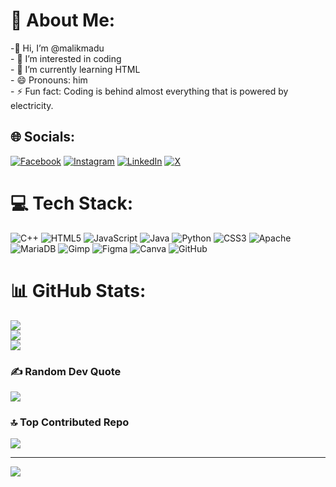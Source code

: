 # 💫 About Me:
-👋 Hi, I’m @malikmadu<br>- 👀 I’m interested in coding<br>- 🌱 I’m currently learning HTML<br>- 😄 Pronouns: him<br>- ⚡ Fun fact: Coding is behind almost everything that is powered by electricity.


## 🌐 Socials:
[![Facebook](https://img.shields.io/badge/Facebook-%231877F2.svg?logo=Facebook&logoColor=white)](https://facebook.com/malikmaduwantharathnayaka) [![Instagram](https://img.shields.io/badge/Instagram-%23E4405F.svg?logo=Instagram&logoColor=white)](https://instagram.com/malikmaduwantha) [![LinkedIn](https://img.shields.io/badge/LinkedIn-%230077B5.svg?logo=linkedin&logoColor=white)](https://linkedin.com/in/malikmadhuwantharathnayaka) [![X](https://img.shields.io/badge/X-black.svg?logo=X&logoColor=white)](https://x.com/malikmaduwantha) 

# 💻 Tech Stack:
![C++](https://img.shields.io/badge/c++-%2300599C.svg?style=flat&logo=c%2B%2B&logoColor=white) ![HTML5](https://img.shields.io/badge/html5-%23E34F26.svg?style=flat&logo=html5&logoColor=white) ![JavaScript](https://img.shields.io/badge/javascript-%23323330.svg?style=flat&logo=javascript&logoColor=%23F7DF1E) ![Java](https://img.shields.io/badge/java-%23ED8B00.svg?style=flat&logo=openjdk&logoColor=white) ![Python](https://img.shields.io/badge/python-3670A0?style=flat&logo=python&logoColor=ffdd54) ![CSS3](https://img.shields.io/badge/css3-%231572B6.svg?style=flat&logo=css3&logoColor=white) ![Apache](https://img.shields.io/badge/apache-%23D42029.svg?style=flat&logo=apache&logoColor=white) ![MariaDB](https://img.shields.io/badge/MariaDB-003545?style=flat&logo=mariadb&logoColor=white) ![Gimp](https://img.shields.io/badge/Gimp-657D8B?style=flat&logo=gimp&logoColor=FFFFFF) ![Figma](https://img.shields.io/badge/figma-%23F24E1E.svg?style=flat&logo=figma&logoColor=white) ![Canva](https://img.shields.io/badge/Canva-%2300C4CC.svg?style=flat&logo=Canva&logoColor=white) ![GitHub](https://img.shields.io/badge/github-%23121011.svg?style=flat&logo=github&logoColor=white)
# 📊 GitHub Stats:
![](https://github-readme-stats.vercel.app/api?username=malikmadu&theme=tokyonight&hide_border=true&include_all_commits=false&count_private=false)<br/>
![](https://github-readme-streak-stats.herokuapp.com/?user=malikmadu&theme=tokyonight&hide_border=true)<br/>
![](https://github-readme-stats.vercel.app/api/top-langs/?username=malikmadu&theme=tokyonight&hide_border=true&include_all_commits=false&count_private=false&layout=compact)

### ✍️ Random Dev Quote
![](https://quotes-github-readme.vercel.app/api?type=vetical&theme=radical)

### 🔝 Top Contributed Repo
![](https://github-contributor-stats.vercel.app/api?username=malikmadu&limit=5&theme=tokyonight&combine_all_yearly_contributions=true)

---
[![](https://visitcount.itsvg.in/api?id=malikmadu&icon=5&color=1)](https://visitcount.itsvg.in)

<!-- Proudly created with GPRM ( https://gprm.itsvg.in ) -->
